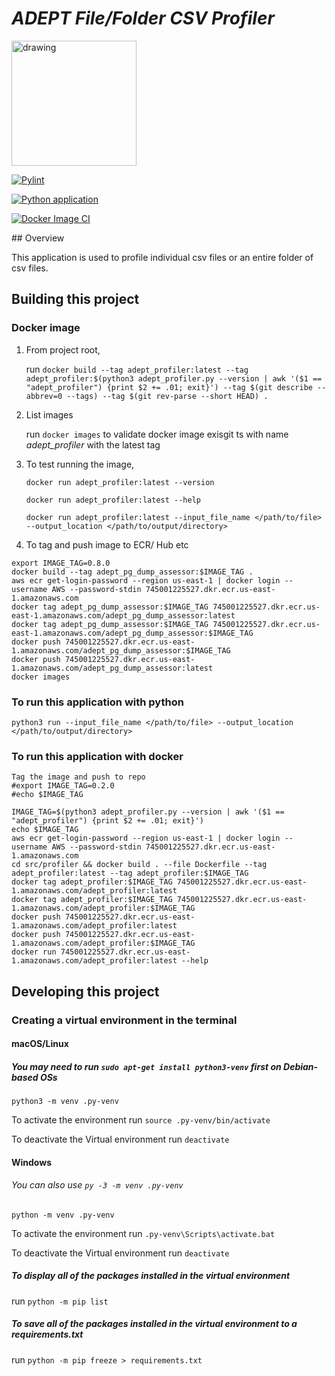 # <i>ADEPT File/Folder CSV Profiler</i>

<img src="https://static.wixstatic.com/media/95af51_ae2122aebc944721a96afd10f3ccfe0c~mv2.png/v1/fill/w_329,h_45,al_c,q_85,usm_0.66_1.00_0.01,enc_auto/95af51_ae2122aebc944721a96afd10f3ccfe0c~mv2.png" alt="drawing" width="200"/><a name="top-">

<p align="center">

[![Pylint](https://github.com/eon-collective/data_mart_dumper/actions/workflows/pylint.yml/badge.svg?branch=main)](https://github.com/eon-collective/data_mart_dumper/actions/workflows/pylint.yml)

</p>

<p align="center">

[![Python application](https://github.com/eon-collective/data_mart_dumper/actions/workflows/python-app.yml/badge.svg?branch=main)](https://github.com/eon-collective/data_mart_dumper/actions/workflows/python-app.yml)

</p>

<p align="center">

[![Docker Image CI](https://github.com/eon-collective/data_mart_dumper/actions/workflows/docker-image.yml/badge.svg?branch=main)](https://github.com/eon-collective/data_mart_dumper/actions/workflows/docker-image.yml)

</p>
## Overview

This application is used to profile individual csv files or an entire folder of csv files. 

## Building this project
### Docker image
1. From project root,
   
   run `docker build --tag adept_profiler:latest --tag adept_profiler:$(python3 adept_profiler.py --version | awk '($1 == "adept_profiler") {print $2 += .01; exit}') --tag $(git describe --abbrev=0 --tags) --tag $(git rev-parse --short HEAD) .`

2. List images

    run `docker images` to validate docker image exisgit ts with name <i>adept_profiler</i> with the latest tag

3. To test running the image, 

    `docker run adept_profiler:latest --version`

    `docker run adept_profiler:latest --help`

    `docker run adept_profiler:latest --input_file_name </path/to/file> --output_location </path/to/output/directory>`


4. To tag and push image to ECR/ Hub etc

```
export IMAGE_TAG=0.8.0
docker build --tag adept_pg_dump_assessor:$IMAGE_TAG .
aws ecr get-login-password --region us-east-1 | docker login --username AWS --password-stdin 745001225527.dkr.ecr.us-east-1.amazonaws.com
docker tag adept_pg_dump_assessor:$IMAGE_TAG 745001225527.dkr.ecr.us-east-1.amazonaws.com/adept_pg_dump_assessor:latest
docker tag adept_pg_dump_assessor:$IMAGE_TAG 745001225527.dkr.ecr.us-east-1.amazonaws.com/adept_pg_dump_assessor:$IMAGE_TAG
docker push 745001225527.dkr.ecr.us-east-1.amazonaws.com/adept_pg_dump_assessor:$IMAGE_TAG
docker push 745001225527.dkr.ecr.us-east-1.amazonaws.com/adept_pg_dump_assessor:latest
docker images
```
### To run this application with python

```
python3 run --input_file_name </path/to/file> --output_location </path/to/output/directory>
```

### To run this application with docker

```
Tag the image and push to repo
#export IMAGE_TAG=0.2.0
#echo $IMAGE_TAG

IMAGE_TAG=$(python3 adept_profiler.py --version | awk '($1 == "adept_profiler") {print $2 += .01; exit}')
echo $IMAGE_TAG
aws ecr get-login-password --region us-east-1 | docker login --username AWS --password-stdin 745001225527.dkr.ecr.us-east-1.amazonaws.com
cd src/profiler && docker build . --file Dockerfile --tag adept_profiler:latest --tag adept_profiler:$IMAGE_TAG
docker tag adept_profiler:$IMAGE_TAG 745001225527.dkr.ecr.us-east-1.amazonaws.com/adept_profiler:latest
docker tag adept_profiler:$IMAGE_TAG 745001225527.dkr.ecr.us-east-1.amazonaws.com/adept_profiler:$IMAGE_TAG
docker push 745001225527.dkr.ecr.us-east-1.amazonaws.com/adept_profiler:latest
docker push 745001225527.dkr.ecr.us-east-1.amazonaws.com/adept_profiler:$IMAGE_TAG
docker run 745001225527.dkr.ecr.us-east-1.amazonaws.com/adept_profiler:latest --help
```

## Developing this project
### Creating a virtual environment in the terminal 
#### macOS/Linux
##### You may need to run `sudo apt-get install python3-venv` first on Debian-based OSs
`python3 -m venv .py-venv`

To activate the environment run
`source .py-venv/bin/activate`

To deactivate the Virtual environment
run `deactivate`

#### Windows
###### You can also use `py -3 -m venv .py-venv`
`python -m venv .py-venv`

To activate the environment run
`.py-venv\Scripts\activate.bat`

To deactivate the Virtual environment
run `deactivate`


##### To display all of the packages installed in the virtual environment
run `python -m pip list`

##### To save all of the packages installed in the virtual environment to a <i>requirements.txt</i>
run `python -m pip freeze > requirements.txt`


